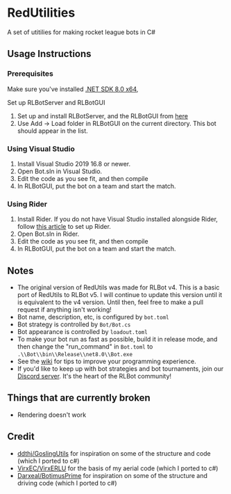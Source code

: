 # RedUtilities

A set of utitilies for making rocket league bots in C#

## Usage Instructions

### Prerequisites
Make sure you've installed [.NET SDK 8.0 x64](https://dotnet.microsoft.com/download),  
   
Set up RLBotServer and RLBotGUI
1. Set up and install RLBotServer, and the RLBotGUI from [here](https://rlbot.org/v5)
1. Use Add -> Load folder in RLBotGUI on the current directory. This bot should appear in the list.

### Using Visual Studio
1. Install Visual Studio 2019 16.8 or newer.
1. Open Bot.sln in Visual Studio.
1. Edit the code as you see fit, and then compile 
1. In RLBotGUI, put the bot on a team and start the match.

### Using Rider
1. Install Rider. If you do not have Visual Studio installed alongside Rider, follow [this article](https://rider-support.jetbrains.com/hc/en-us/articles/207288089-Using-Rider-under-Windows-without-Visual-Studio-prerequisites) to set up Rider.
1. Open Bot.sln in Rider.
1. Edit the code as you see fit, and then compile
1. In RLBotGUI, put the bot on a team and start the match.

## Notes

- The original version of RedUtils was made for RLBot v4. This is a basic port of RedUtils to RLBot v5. I will continue to update this version until it is equivalent to the v4 version. Until then, feel free to make a pull request if anything isn't working!
- Bot name, description, etc, is configured by `bot.toml`
- Bot strategy is controlled by `Bot/Bot.cs`
- Bot appearance is controlled by `loadout.toml`
- To make your bot run as fast as possible, build it in release mode, and then change the "run_command" in `Bot.toml` to `.\\Bot\\bin\\Release\\net8.0\\Bot.exe`
- See the [wiki](https://github.com/RLBot/RLBotCSharpExample/wiki) for tips to improve your programming experience.
- If you'd like to keep up with bot strategies and bot tournaments, join our [Discord server](https://discord.gg/q9pbsWz). It's the heart of the RLBot community!

## Things that are currently broken

- Rendering doesn't work

## Credit

-  [ddthj/GoslingUtils](https://github.com/ddthj/GoslingUtils) for inspiration on some of the structure and code (which I ported to c#)
-  [VirxEC/VirxERLU](https://github.com/VirxEC/VirxERLU) for the basis of my aerial code (which I ported to c#)
-  [Darxeal/BotimusPrime](https://github.com/Darxeal/BotimusPrime) for inspiration on some of the structure and driving code (which I ported to c#)
